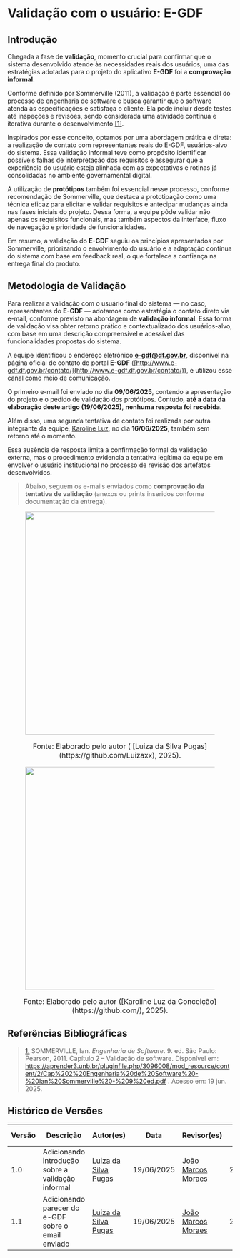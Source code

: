 # Validação com o usuário: E-GDF

## Introdução

Chegada a fase de **validação**, momento crucial para confirmar que o sistema desenvolvido atende às necessidades reais dos usuários, uma das estratégias adotadas para o projeto do aplicativo **E-GDF** foi a **comprovação informal**. 

Conforme definido por Sommerville (2011), a validação é parte essencial do processo de engenharia de software e busca garantir que o software atenda às especificações e satisfaça o cliente. Ela pode incluir desde testes até inspeções e revisões, sendo considerada uma atividade contínua e iterativa durante o desenvolvimento <a id="anchor_1" href="#FRM1">[1]</a>.

Inspirados por esse conceito, optamos por uma abordagem prática e direta: a realização de contato com representantes reais do E-GDF, usuários-alvo do sistema. Essa validação informal teve como propósito identificar possíveis falhas de interpretação dos requisitos e assegurar que a experiência do usuário esteja alinhada com as expectativas e rotinas já consolidadas no ambiente governamental digital.

A utilização de **protótipos** também foi essencial nesse processo, conforme recomendação de Sommerville, que destaca a prototipação como uma técnica eficaz para elicitar e validar requisitos e antecipar mudanças ainda nas fases iniciais do projeto. Dessa forma, a equipe pôde validar não apenas os requisitos funcionais, mas também aspectos da interface, fluxo de navegação e prioridade de funcionalidades.

Em resumo, a validação do **E-GDF** seguiu os princípios apresentados por Sommerville, priorizando o envolvimento do usuário e a adaptação contínua do sistema com base em feedback real, o que fortalece a confiança na entrega final do produto.

## Metodologia de Validação

Para realizar a validação com o usuário final do sistema — no caso, representantes do **E-GDF** — adotamos como estratégia o contato direto via e-mail, conforme previsto na abordagem de **validação informal**. Essa forma de validação visa obter retorno prático e contextualizado dos usuários-alvo, com base em uma descrição compreensível e acessível das funcionalidades propostas do sistema.

A equipe identificou o endereço eletrônico **e-gdf@df.gov.br**, disponível na página oficial de contato do portal **E-GDF** ([http://www.e-gdf.df.gov.br/contato/](http://www.e-gdf.df.gov.br/contato/)), e utilizou esse canal como meio de comunicação.

O primeiro e-mail foi enviado no dia **09/06/2025**, contendo a apresentação do projeto e o pedido de validação dos protótipos. Contudo, **até a data da elaboração deste artigo (19/06/2025)**, **nenhuma resposta foi recebida**.

Além disso, uma segunda tentativa de contato foi realizada por outra integrante da equipe, [Karoline Luz](https://github.com/KarolineLuz), no dia **16/06/2025**, também sem retorno até o momento.

Essa ausência de resposta limita a confirmação formal da validação externa, mas o procedimento evidencia a tentativa legítima da equipe em envolver o usuário institucional no processo de revisão dos artefatos desenvolvidos.

> Abaixo, seguem os e-mails enviados como **comprovação da tentativa de validação** (anexos ou prints inseridos conforme documentação da entrega).


<center>

<figure id="figura1">
    <img src="https://raw.githubusercontent.com/Requisitos-de-Software/2025.1-e-GDF/refs/heads/docs/criação-protótipos-de-interface/docs/assets/validacao/email1.png" alt="" width="500">
</figure>
<font size="3"><p style="text-align: center">Fonte: Elaborado pelo autor ( [Luiza da Silva Pugas](https://github.com/Luizaxx), 2025).</p></font>

<figure id="figura2">
    <img src="https://raw.githubusercontent.com/Requisitos-de-Software/2025.1-e-GDF/refs/heads/docs/criação-protótipos-de-interface/docs/assets/validacao/email2.png" alt="" width="500">
</figure>
<font size="3"><p style="text-align: center">Fonte: Elaborado pelo autor ([Karoline Luz da Conceição](https://github.com/), 2025).</p></font>

</center>


## Referências Bibliográficas

> <a id="FRM1" href="#anchor_1">1.</a> SOMMERVILLE, Ian. *Engenharia de Software*. 9. ed. São Paulo: Pearson, 2011. Capítulo 2 – Validação de software. Disponível em: https://aprender3.unb.br/pluginfile.php/3096008/mod_resource/content/2/Cap%202%20Engenharia%20de%20Software%20-%20Ian%20Sommerville%20-%209%20ed.pdf .  Acesso em: 19 jun. 2025.


## Histórico de Versões

| Versão | Descrição    | Autor(es)                            | Data   | Revisor(es) | Data de Revisão |
|--------|------------|------------------------------------------|----------------------|-------------|----------------|
| 1.0    |  Adicionando introdução sobre a validação informal | [Luiza da Silva Pugas](https://github.com/Luizaxx) | 19/06/2025|  [João Marcos Moraes](https://github.com/JJOAOMARCOSS) | 24/06/2025 |
| 1.1    |  Adicionando parecer do e-GDF sobre o email enviado | [Luiza da Silva Pugas](https://github.com/Luizaxx) | 19/06/2025| [João Marcos Moraes](https://github.com/JJOAOMARCOSS) | 24/06/2025 |
